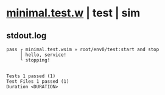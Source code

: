 # [minimal.test.w](../../../../../../examples/tests/sdk_tests/service/minimal.test.w) | test | sim

## stdout.log
```log
pass ┌ minimal.test.wsim » root/env0/test:start and stop
     │ hello, service!
     └ stopping!
 
 
Tests 1 passed (1)
Test Files 1 passed (1)
Duration <DURATION>
```

